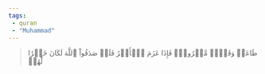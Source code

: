 ```yaml
---
tags: 
 - quran 
 - "Muhammad"
---
```


> طَاعَةٞ وَقَوۡلٞ مَّعۡرُوفٞۚ فَإِذَا عَزَمَ ٱلۡأَمۡرُ فَلَوۡ صَدَقُواْ ٱللَّهَ لَكَانَ خَيۡرٗا لَّهُمۡ
